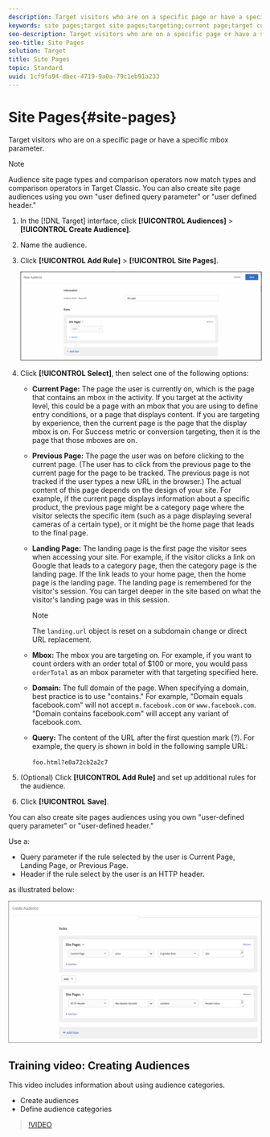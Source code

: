 ```yaml
---
description: Target visitors who are on a specific page or have a specific mbox parameter.
keywords: site pages;target site pages;targeting;current page;target current page;previous page;target previous page;landing page;target landing page;mbox;target mbox
seo-description: Target visitors who are on a specific page or have a specific mbox parameter.
seo-title: Site Pages
solution: Target
title: Site Pages
topic: Standard
uuid: 1cf9fa94-dbec-4719-9a0a-79c1eb91a233
---
```


# Site Pages{#site-pages}

Target visitors who are on a specific page or have a specific mbox parameter.

>[!NOTE]
>
>Audience site page types and comparison operators now match types and comparison operators in Target Classic. You can also create site page audiences using you own "user defined query parameter" or "user defined header."

1. In the [!DNL Target] interface, click **[!UICONTROL Audiences]** > **[!UICONTROL Create Audience]**. 
1. Name the audience. 
1. Click **[!UICONTROL Add Rule]** > **[!UICONTROL Site Pages]**.

   ![Site Pages audience](assets/target_site_pages.png)

1. Click **[!UICONTROL Select]**, then select one of the following options:

    * **Current Page:** The page the user is currently on, which is the page that contains an mbox in the activity. If you target at the activity level, this could be a page with an mbox that you are using to define entry conditions, or a page that displays content. If you are targeting by experience, then the current page is the page that the display mbox is on. For Success metric or conversion targeting, then it is the page that those mboxes are on. 
    * **Previous Page:** The page the user was on before clicking to the current page. (The user has to click from the previous page to the current page for the page to be tracked. The previous page is not tracked if the user types a new URL in the browser.) The actual content of this page depends on the design of your site. For example, if the current page displays information about a specific product, the previous page might be a category page where the visitor selects the specific item (such as a page displaying several cameras of a certain type), or it might be the home page that leads to the final page. 
    * **Landing Page:** The landing page is the first page the visitor sees when accessing your site. For example, if the visitor clicks a link on Google that leads to a category page, then the category page is the landing page. If the link leads to your home page, then the home page is the landing page. The landing page is remembered for the visitor's session. You can target deeper in the site based on what the visitor's landing page was in this session.

      >[!NOTE]
      >
      >The `landing.url` object is reset on a subdomain change or direct URL replacement.

    * **Mbox:** The mbox you are targeting on. For example, if you want to count orders with an order total of $100 or more, you would pass `orderTotal` as an mbox parameter with that targeting specified here. 
    * **Domain:** The full domain of the page. When specifying a domain, best practice is to use "contains." For example, "Domain equals facebook.com" will not accept `m.facebook.com` or `www.facebook.com`. "Domain contains facebook.com" will accept any variant of facebook.com. 
    * **Query:** The content of the URL after the first question mark (?). For example, the query is shown in bold in the following sample URL:

      `foo.html?e0a72cb2a2c7`

1. (Optional) Click **[!UICONTROL Add Rule]** and set up additional rules for the audience. 
1. Click **[!UICONTROL Save]**.

You can also create site pages audiences using you own "user-defined query parameter" or "user-defined header."

Use a:

* Query parameter if the rule selected by the user is Current Page, Landing Page, or Previous Page. 
* Header if the rule select by the user is an HTTP header.

as illustrated below:

![](assets/site_pages.png)

## Training video: Creating Audiences

This video includes information about using audience categories.

* Create audiences 
* Define audience categories

>[!VIDEO](https://video.tv.adobe.com/v/17392) 
